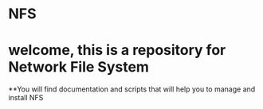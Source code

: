 # NFS
# welcome, this is a repository for Network File System

**You will find documentation and scripts that will help you to manage and install NFS
